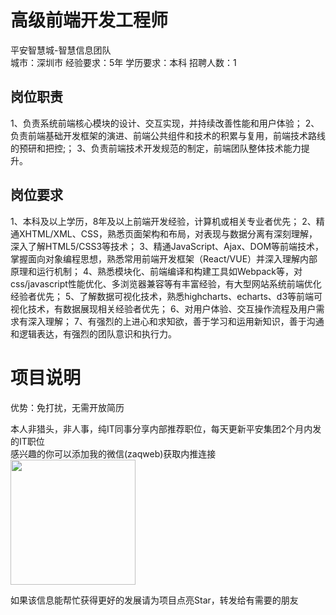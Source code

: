 # 高级前端开发工程师
平安智慧城-智慧信息团队  
城市：深圳市 经验要求：5年 学历要求：本科  招聘人数：1

## 岗位职责
1、负责系统前端核心模块的设计、交互实现，并持续改善性能和用户体验；
   2、负责前端基础开发框架的演进、前端公共组件和技术的积累与复用，前端技术路线的预研和把控;；
   3、负责前端技术开发规范的制定，前端团队整体技术能力提升。

## 岗位要求
1、本科及以上学历，8年及以上前端开发经验，计算机或相关专业者优先；
   2、精通XHTML/XML、CSS，熟悉页面架构和布局，对表现与数据分离有深刻理解，深入了解HTML5/CSS3等技术；
   3、精通JavaScript、Ajax、DOM等前端技术，掌握面向对象编程思想，熟悉常用前端开发框架（React/VUE）并深入理解内部原理和运行机制；
   4、熟悉模块化、前端编译和构建工具如Webpack等，对css/javascript性能优化、多浏览器兼容等有丰富经验，有大型网站系统前端优化经验者优先；
   5、了解数据可视化技术，熟悉highcharts、echarts、d3等前端可视化技术，有数据展现相关经验者优先；
   6、对用户体验、交互操作流程及用户需求有深入理解；
   7、有强烈的上进心和求知欲，善于学习和运用新知识，善于沟通和逻辑表达，有强烈的团队意识和执行力。

# 项目说明

优势：免打扰，无需开放简历

本人非猎头，非人事，纯IT同事分享内部推荐职位，每天更新平安集团2个月内发的IT职位  
感兴趣的你可以添加我的微信(zaqweb)获取内推连接  
<img src="https://github.com/zaqweb/PA-IT-JOBS/blob/master/WechatICode.jpeg"  height="200" width="200">

如果该信息能帮忙获得更好的发展请为项目点亮Star，转发给有需要的朋友




